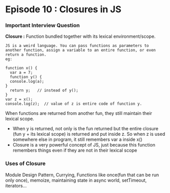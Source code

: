 # Episode 10 : Closures in JS
### Important Interview Question

**Closure :** Function bundled together with its lexical environment/scope. 

```
JS is a weird language. You can pass functions as parameters to another function, assign a variable to an entire function, or even return a function.
eg:

function x() {
  var a = 7;
  function y() {
  console.log(a);
}
  return y;   // instead of y();
}
var z = x();
console.log(z);  // value of z is entire code of function y.

```

When functions are returned from another fun, they still maintain their lexical scope. 
- When y is returned, not only is the fun returned but the entire closure (fun y + its lexical scope) is returned and put inside z. So when z is used 
somewhere else in program, it still remembers var a inside x()
- Closure is a very powerful concept of JS, just because this function remembers things even if they are not in their lexical scope

### Uses of Closure
Module Design Pattern, Currying, Functions like once(fun that can be run only once), memoize, maintaining state in async world, setTimeout, iterators... 
